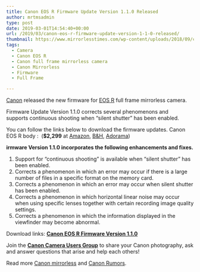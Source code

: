 ```yaml
---
title: Canon EOS R Firmware Update Version 1.1.0 Released
author: mrtmsadmin
type: post
date: 2019-03-01T14:54:40+00:00
url: /2019/03/canon-eos-r-firmware-update-version-1-1-0-released/
thumbnail: https://www.mirrorlesstimes.com/wp-content/uploads/2018/09/canon-eos-r-front.jpg
tags:
  - Camera
  - Canon EOS R
  - Canon full frame mirrorless camera
  - Canon Mirrorless
  - Firmware
  - Full Frame

---
```

<a href="https://www.mirrorlesstimes.com/category/canon/" target="_blank" rel="noopener">Canon</a> released the new firmware for <a href="https://www.mirrorlesstimes.com/tag/canon-eos-r/" target="_blank" rel="noopener">EOS R</a> full frame mirrorless camera.

Firmware Update Version 1.1.0 corrects several phenomenons and supports continuous shooting when “silent shutter” has been enabled.

You can follow the links below to download the firmware updates. Canon EOS R body :  (**$2,299** at <a class="ext-link" title="" href="https://www.amazon.com/Canon-Cameras-Digital-Camera-3075C002/dp/B07H484HLT/?tag=mtimes-20" target="_blank" rel="noopener external noreferrer nofollow" data-wpel-link="external" data-amzn-asin="B07H484HLT">Amazon</a>, <a class="ext-link" title="" href="https://www.bhphotovideo.com/c/product/1433710-REG/canon_eos_r_mirrorless_digital.html/BI/20175/KBID/14249/" target="_blank" rel="noopener external noreferrer nofollow" data-wpel-link="external">B&H</a>, <a class="ext-link broken_link" title="" href="https://adorama.evyy.net/c/63923/51926/1036?u=https://www.adorama.com/car.html" target="_blank" rel="noopener external noreferrer nofollow">Adorama</a>)<!--more-->

**irmware Version 1.1.0 incorporates the following enhancements and fixes.**

1. Support for “continuous shooting” is available when “silent shutter” has been enabled.  
2. Corrects a phenomenon in which an error may occur if there is a large number of files in a specific format on the memory card.  
3. Corrects a phenomenon in which an error may occur when silent shutter has been enabled.  
4. Corrects a phenomenon in which horizontal linear noise may occur when using specific lenses together with certain recording image quality settings.  
5. Corrects a phenomenon in which the information displayed in the viewfinder may become abnormal.

Download links: **<a href="https://www.canon-europe.com/support/consumer_products/products/cameras/digital_slr/eos-r.aspx?type=firmware&firmwaredetailid=tcm:13-1776857" target="_blank" rel="noopener">Canon EOS R Firmware Version 1.1.0</a>**

Join the <a class="ext-link" title="" href="https://www.facebook.com/groups/185572945112087/" target="_blank" rel="external nofollow noopener"><strong>Canon Camera Users Group</strong></a> to share your Canon photography, ask and answer questions that arise and help each others!

Read more [Canon mirrorless][1] and <a href="https://www.bestcameranews.com/tag/canon-rumors/" target="_blank" rel="noopener">Canon Rumors</a>.

 [1]: https://www.mirrorlesstimes.com/tag/canon-mirrorless/